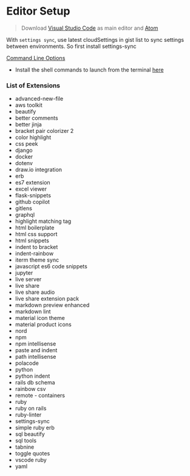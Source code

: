 # Editor Setup

> Download [Visual Studio Code](https://code.visualstudio.com/) as main editor and [Atom](https://atom.io/)

With `settings sync`, use latest cloudSettings in gist list to sync settings between environments. So first install settings-sync

[Command Line Options](https://code.visualstudio.com/docs/editor/command-line)

- Install the shell commands to launch from the terminal [here](https://code.visualstudio.com/docs/setup/mac)

### List of Extensions
- advanced-new-file
- aws toolkit
- beautify
- better comments
- better jinja
- bracket pair colorizer 2
- color highlight
- css peek
- django
- docker
- dotenv
- draw.io integration
- erb
- es7 extension
- excel viewer
- flask-snippets
- github copilot
- gitlens
- graphql
- highlight matching tag
- html boilerplate
- html css support
- html snippets
- indent to bracket
- indent-rainbow
- iterm theme sync
- javascript es6 code snippets
- jupyter
- live server
- live share
- live share audio
- live share extension pack
- markdown preview enhanced
- markdown lint
- material icon theme
- material product icons
- nord
- npm
- npm intellisense
- paste and indent
- path intellisense
- polacode
- python
- python indent
- rails db schema
- rainbow csv
- remote - containers
- ruby
- ruby on rails
- ruby-linter
- settings-sync
- simple ruby erb
- sql beautify
- sql tools
- tabnine
- toggle quotes
- vscode ruby
- yaml
